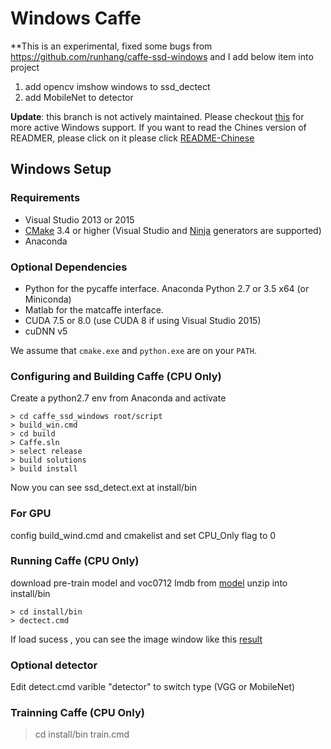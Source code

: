 # Windows Caffe

**This is an experimental, fixed some bugs from https://github.com/runhang/caffe-ssd-windows
and I add below item into project 
1. add opencv imshow windows to ssd_dectect
2. add MobileNet to detector

**Update**: this branch is not actively maintained. Please checkout [this](https://github.com/BVLC/caffe/tree/windows) for more active Windows support.
If you want to read the Chines version of READMER, please click on it please click [README-Chinese](https://github.com/runhang/caffe-ssd/blob/master/README-Chinese.md)


## Windows Setup

### Requirements

 - Visual Studio 2013 or 2015
 - [CMake](https://cmake.org/) 3.4 or higher (Visual Studio and [Ninja](https://ninja-build.org/) generators are supported)
 - Anaconda 

### Optional Dependencies

 - Python for the pycaffe interface. Anaconda Python 2.7 or 3.5 x64 (or Miniconda)
 - Matlab for the matcaffe interface.
 - CUDA 7.5 or 8.0 (use CUDA 8 if using Visual Studio 2015)
 - cuDNN v5

 We assume that `cmake.exe` and `python.exe` are on your `PATH`.

### Configuring and Building Caffe (CPU Only)
Create a python2.7 env from Anaconda and activate
```
> cd caffe_ssd_windows root/script
> build_win.cmd
> cd build
> Caffe.sln
> select release
> build solutions
> build install
```
Now you can see ssd_detect.ext at install/bin

### For GPU

config build_wind.cmd and cmakelist and set CPU_Only flag to 0

### Running Caffe (CPU Only)
download pre-train model and voc0712 lmdb from [model](https://drive.google.com/file/d/1Wwx6616HRk2eNI7eDZsr3Ijuv2dokCks/view?usp=sharing)
unzip into install/bin
```
> cd install/bin
> dectect.cmd
```
If load sucess , you can see the image window like this [result](https://drive.google.com/file/d/15dmQVO0i0wOD28wXQOrLhjg7-UvS7K9O/view?usp=sharing)

### Optional detector
Edit detect.cmd varible "detector" to switch type (VGG or MobileNet)

### Trainning Caffe (CPU Only)

>cd install/bin
>train.cmd


